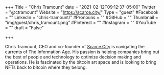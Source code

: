 +++
Title = "Chris Tramount"
date = "2021-02-12T09:12:37-05:00"
Twitter = "@ctramount"
Website = "https://scarce.city/"
Type = "guest"
#Facebook = ""
Linkedin = "chris-tramount/"
#Pronouns = ""
#GitHub = ""
Thumbnail = "img/guest/chris_tramount.png"
#Pinterest = ""
#Instagram = ""
#YouTube = ""
draft = "False"

+++

Chris Tramount, CEO and co-founder of [Scarce.City](https://scarce.city/about) is navigating the currents of The Information Age. His passion is helping companies bring out the best of people and technology to optimize decision making and operations. He is fascinated by the bitcoin art space and is looking to bring NFTs back to bitcoin where they belong.

